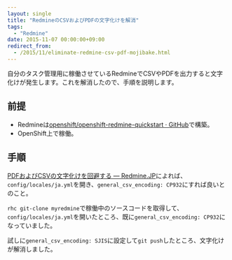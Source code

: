 ```yaml
---
layout: single
title: "RedmineのCSVおよびPDFの文字化けを解消"
tags:
  - "Redmine"
date: 2015-11-07 00:00:00+09:00
redirect_from:
  - /2015/11/eliminate-redmine-csv-pdf-mojibake.html
---
```


自分のタスク管理用に稼働させているRedmineでCSVやPDFを出力すると文字化けが発生します。これを解消したので、手順を説明します。

## 前提

* Redmineは[openshift/openshift-redmine-quickstart · GitHub](https://github.com/openshift/openshift-redmine-quickstart)で構築。
* OpenShift上で稼働。

## 手順

[PDFおよびCSVの文字化けを回避する — Redmine.JP](http://redmine.jp/faq/general/pdfcsv/)によれば、`config/locales/ja.yml`を開き、`general_csv_encoding: CP932`にすれば良いとのこと。

`rhc git-clone myredmine`で稼働中のソースコードを取得して、`config/locales/ja.yml`を開いたところ、既に`general_csv_encoding: CP932`になっていました。

試しに`general_csv_encoding: SJIS`に設定して`git push`したところ、文字化けが解消しました。
